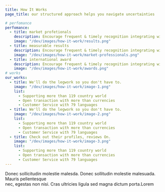 ```yaml
---
title: How It Works
page_title: our structured approach helps you navigate uncertainties

# perfomance
perfomance:
  - title: market profetionals
    description: Encourage frequent & timely recognition integrating with communication tools
    image: "/dev/images/how-it-work/results.png"
  - title: measurable results
    description: Encourage frequent & timely recognition integrating with communication tools
    image: "/dev/images/how-it-work/market-professionals.png"
  - title: international award
    description: Encourage frequent & timely recognition integrating with communication tools
    image: "/dev/images/how-it-work/awards.png"
# works
our_works:
  - title: We'll do the legwork so you don't have to.
    image: "/dev/images/how-it-work/image-1.png"
    list:
      - Supporting more than 119 country world
      - Open transaction with more than currencies
      - Customer Service with 79 languages
  - title: We'll do the legwork so you don't have to.
    image: "/dev/images/how-it-work/image-2.png"
    list:
      - Supporting more than 119 country world
      - Open transaction with more than currencies
      - Customer Service with 79 languages
  - title: Check out their profiles, reviews On.
    image: "/dev/images/how-it-work/image-3.png"
    list:
      - Supporting more than 119 country world
      - Open transaction with more than currencies
      - Customer Service with 79 languages
---
```


Donec sollicitudin molestie malesda. Donec sollitudin molestie malesuada. Mauris pellentesque <br /> nec, egestas non nisi. Cras ultricies ligula sed magna dictum porta.Lorem
